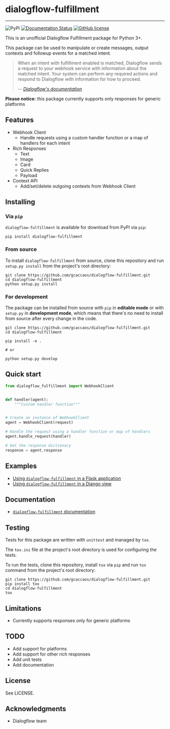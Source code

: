 # dialogflow-fulfillment

---

![PyPI](https://img.shields.io/pypi/v/dialogflow-fulfillment)
[![Documentation Status](https://readthedocs.org/projects/dialogflow-fulfillment/badge/?version=latest)](https://dialogflow-fulfillment.readthedocs.io/en/latest/?badge=latest)
[![GitHub license](https://img.shields.io/github/license/gcaccaos/dialogflow-fulfillment)](https://github.com/gcaccaos/dialogflow-fulfillment/blob/master/LICENSE)

This is an unofficial Dialogflow Fulfillment package for Python 3+.

This package can be used to manipulate or create messages, output contexts and followup events for a matched intent.

> When an intent with fulfillment enabled is matched, Dialogflow sends a request to your webhook service with information about the matched intent. Your system can perform any required actions and respond to Dialogflow with information for how to proceed.
>
> -- [*Dialogflow's documentation*](https://cloud.google.com/dialogflow/docs/fulfillment-overview)

**Please notice:** this package currently supports only responses for generic platforms

## Features

* Webhook Client
  * Handle requests using a custom handler function or a map of handlers for each intent
* Rich Responses
  * Text
  * Image
  * Card
  * Quick Replies
  * Payload
* Context API
  * Add/set/delete outgoing contexts from Webhook Client

## Installing

### Via `pip`

`dialogflow-fulfillment` is available for download from PyPI via `pip`:

```shell
pip install dialogflow-fulfillment
```

### From source

To install `dialogflow-fulfillment` from source, clone this repository and run `setup.py install` from the project's root directory:

```shell
git clone https://github.com/gcaccaos/dialogflow-fulfillment.git
cd dialogflow-fulfillment
python setup.py install
```

### For development

The package can be installed from source with `pip` in __editable mode__ or with `setup.py` in __development mode__, which means that there's no need to install from source after every change in the code.

```shell
git clone https://github.com/gcaccaos/dialogflow-fulfillment.git
cd dialogflow-fulfillment

pip install -e .

# or

python setup.py develop
```

## Quick start

```python
from dialogflow_fulfillment import WebhookClient


def handler(agent):
    """Custom handler function"""


# Create an instance of WebhookClient
agent = WebhookClient(request)

# Handle the request using a handler function or map of handlers
agent.handle_request(handler)

# Get the response dictionary
response = agent.response
```

## Examples

* [Using `dialogflow-fulfillment` in a Flask application](https://github.com/gcaccaos/dialogflow-fulfillment/blob/master/samples/flask/app.py)
* [Using `dialogflow-fulfillment` in a Django view](https://github.com/gcaccaos/dialogflow-fulfillment/blob/master/samples/django/views.py)

## Documentation

* [`dialogflow-fulfillment` documentation](https://dialogflow-fulfillment.readthedocs.io)

## Testing

Tests for this package are written with `unittest` and managed by `tox`.

The `tox.ini` file at the project's root directory is used for configuring the tests.

To run the tests, clone this repository, install `tox` via `pip` and run `tox` command from the project's root directory:

```shell
git clone https://github.com/gcaccaos/dialogflow-fulfillment.git
pip install tox
cd dialogflow-fulfillment
tox
```

## Limitations

* Currently supports responses only for generic platforms

## TODO

* Add support for platforms
* Add support for other rich responses
* Add unit tests
* Add documentation

## License

See LICENSE.

## Acknowledgments

* Dialogflow team
